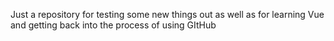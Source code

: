 Just a repository for testing some new things out as well as for learning Vue and getting back into the process of using GItHub

